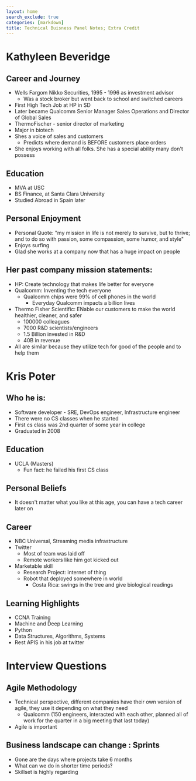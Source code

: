 ```yaml
---
layout: home
search_exclude: true
categories: [markdown]
title: Technical Buisness Panel Notes; Extra Credit
---
```

# Kathyleen Beveridge
## Career and Journey
- Wells Fargom Nikko Securities, 1995 - 1996 as investment advisor
    - Was a stock broker but went back to school and switched careers
- First High Tech Job at HP in SD
- Later became Qualcomm Senior Manager Sales Operations and Director of Global Sales
- ThermoFischer - senior director of marketing
- Major in biotech
- Shes a voice of sales and customers
    - Predicts where demand is BEFORE customers place orders
- She enjoys working with all folks. She has a special ability many don't possess
## Education
- MVA at USC
- BS Finance, at Santa Clara University
- Studied Abroad in Spain later
## Personal Enjoyment
- Personal Quote: "my mission in life is not merely to survive, but to thrive; and to do so with passion, some compassion, some humor, and style"
- Enjoys surfing
- Glad she works at a company now that has a huge impact on people
## Her past company  mission statements:
- HP: Create technology that makes life better for everyone
- Qualcomm: Inventing the tech everyone 
    - Qualcomm chips were 99% of cell phones in the world
        - Everyday Qualcomm impacts a billion lives
- Thermo Fisher Scientific: ENable our customers to make the world healthier, cleaner, and safer
    - 100000 colleagues
    - 7000 R&D scientists/engineers
    - 1.5 Billion invested in R&D
    - 40B in revenue
- All are similar because they utilize tech for good of the people and to help them
# Kris Poter
## Who he is:
- Software developer - SRE, DevOps engineer, Infrastructure engineer
- There were no CS classes when he started
- First cs class was 2nd quarter of some year in college
- Graduated in 2008
## Education
- UCLA (Masters)
    - Fun fact: he failed his first CS class
## Personal Beliefs
- It doesn't matter what you like at this age, you can have a tech career later on
## Career
- NBC Universal, Streaming media infrastructure
- Twitter
    - Most of team was laid off
    - Remote workers like him got kicked out
- Marketable skill
    - Research Project: internet of thing
    - Robot that deployed somewhere in world
        - Costa Rica: swings in the tree and give biological readings
## Learning Highlights
- CCNA Training
- Machine and Deep Learning
- Python
- Data Structures, Algorithms, Systems
- Rest APIS in his job at twitter
# Interview Questions
## Agile Methodology
- Technical perspective, different companies have their own version of agile, they use it depending on what they need
    - Qualcomm (150 engineers, interacted with each other, planned all of work for the quarter in a big meeting that last today)
- Agile is important
## Business landscape can change : Sprints
- Gone are the days where projects take 6 months
- What can we do in shorter time periods?
- Skillset is highly regarding
